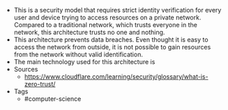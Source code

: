 - This is a security model that requires strict identity verification for every user and device trying to access resources on a private network. Compared to a traditional network, which trusts everyone in the network, this architecture trusts no one and nothing.
- This architecture prevents data breaches. Even thought it is easy to access the network from outside, it is not possible to gain resources from the network without valid identification.
- The main technology used for this architecture is
- Sources
	- https://www.cloudflare.com/learning/security/glossary/what-is-zero-trust/
- Tags
	- #computer-science